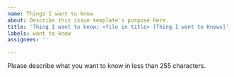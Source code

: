 ```yaml
---
name: Things I want to know
about: Describe this issue template's purpose here.
title: 'Thing I want to know: <file in title> [Thing I want to Knows]'
labels: want to know
assignees: ''

---
```


Please describe what you want to know in less than 255 characters.